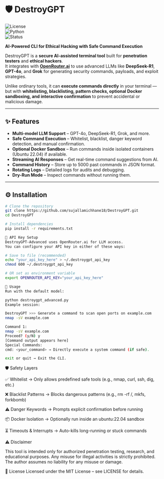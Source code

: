 # 🛡️ DestroyGPT  

![License](https://img.shields.io/github/license/sujallamichhane18/DestroyGPT?color=blue)  
![Python](https://img.shields.io/badge/Python-3.9%2B-blue)  
![Status](https://img.shields.io/badge/Status-Active-success)  

**AI-Powered CLI for Ethical Hacking with Safe Command Execution**  

DestroyGPT is a **secure AI-assisted terminal tool** built for **penetration testers** and **ethical hackers**.  
It integrates with **[OpenRouter.ai](https://openrouter.ai/)** to use advanced LLMs like **DeepSeek-R1**, **GPT-4o**, and **Grok** for generating security commands, payloads, and exploit strategies.  

Unlike ordinary tools, it can **execute commands directly** in your terminal — but with **whitelisting, blacklisting, pattern checks, optional Docker sandboxing, and interactive confirmation** to prevent accidental or malicious damage.  

---

## ✨ Features  

- **Multi-model LLM Support** – GPT-4o, DeepSeek-R1, Grok, and more.  
- **Safe Command Execution** – Whitelist, blacklist, danger keyword detection, and manual confirmation.  
- **Optional Docker Sandbox** – Run commands inside isolated containers (Ubuntu 22.04) if available.  
- **Streaming AI Responses** – Get real-time command suggestions from AI.  
- **Command History** – Store up to 5000 past commands in JSON format.  
- **Rotating Logs** – Detailed logs for audits and debugging.  
- **Dry-Run Mode** – Inspect commands without running them.  

---

## ⚙️ Installation  

```bash
# Clone the repository
git clone https://github.com/sujallamichhane18/DestroyGPT.git
cd DestroyGPT

# Install dependencies
pip install -r requirements.txt

🔑 API Key Setup
DestroyGPT-Advanced uses OpenRouter.ai for LLM access.
You can configure your API key in either of these ways:

# Save to file (recommended)
echo "your_api_key_here" > ~/.destroygpt_api_key
chmod 600 ~/.destroygpt_api_key

# OR set as environment variable
export OPENROUTER_API_KEY="your_api_key_here"

🚀 Usage
Run with the default model:

python destroygpt_advanced.py
Example session:

DestroyGPT >>> Generate a command to scan open ports on example.com
nmap -sV example.com

Command 1:
nmap -sV example.com
Proceed? (y/N) y
[Command output appears here]
Special Commands:
cmd: <your_command> → Directly execute a system command (if safe).

exit or quit → Exit the CLI.


```
🛡️ Safety Layers

✅ Whitelist → Only allows predefined safe tools (e.g., nmap, curl, ssh, dig, etc.)

❌ Blacklist Patterns → Blocks dangerous patterns (e.g., rm -rf /, mkfs, forkbomb)

⚠️ Danger Keywords → Prompts explicit confirmation before running

📦 Docker Isolation → Optionally run inside an ubuntu:22.04 sandbox

⏳ Timeouts & Interrupts → Auto-kills long-running or stuck commands

⚠️ Disclaimer

This tool is intended only for authorized penetration testing, research, and educational purposes.
Any misuse for illegal activities is strictly prohibited.
The author assumes no liability for any misuse or damage.

📜 License
Licensed under the MIT License – see LICENSE for details.

